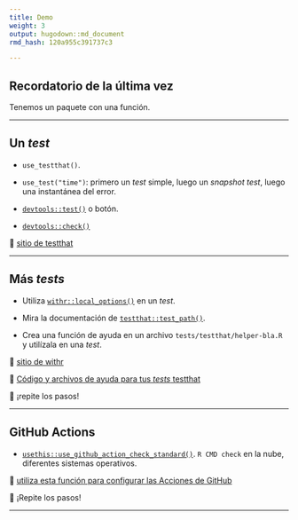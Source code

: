 ```yaml
---
title: Demo
weight: 3
output: hugodown::md_document
rmd_hash: 120a955c391737c3

---
```


## Recordatorio de la última vez

Tenemos un paquete con una función.

------------------------------------------------------------------------

## Un *test*

-   `use_testthat()`.

-   `use_test("time")`: primero un *test* simple, luego un *snapshot test*, luego una instantánea del error.

-   [`devtools::test()`](https://devtools.r-lib.org/reference/test.html) o botón.

-   [`devtools::check()`](https://devtools.r-lib.org/reference/check.html)

:eyes: [sitio de testthat](https://testthat.r-lib.org/)

------------------------------------------------------------------------

## Más *tests*

-   Utiliza [`withr::local_options()`](https://withr.r-lib.org/reference/with_options.html) en un *test*.

-   Mira la documentación de [`testthat::test_path()`](https://testthat.r-lib.org/reference/test_path.html).

-   Crea una función de ayuda en un archivo `tests/testthat/helper-bla.R` y utilízala en una *test*.

:eyes: [sitio de withr](https://withr.r-lib.org/)

:eyes: [Código y archivos de ayuda para tus *tests* testthat](https://blog.r-hub.io/2020/11/18/testthat-utility-belt/)

:toolbox: ¡repite los pasos!

------------------------------------------------------------------------

## GitHub Actions

-   [`usethis::use_github_action_check_standard()`](https://usethis.r-lib.org/reference/use_github_actions.html). `R CMD check` en la nube, diferentes sistemas operativos.

:eyes: [utiliza esta función para configurar las Acciones de GitHub](https://usethis.r-lib.org/reference/github_actions.html)

:toolbox: ¡Repite los pasos!

------------------------------------------------------------------------


